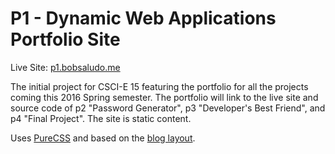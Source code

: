 # P1 - Dynamic Web Applications Portfolio Site

Live Site: [p1.bobsaludo.me](http://p1.bobsaludo.me)


The initial project for CSCI-E 15 featuring the portfolio for all the projects coming this 2016 Spring semester. The portfolio will link to the live site and source code of p2 "Password Generator", p3 "Developer's Best Friend", and p4 "Final Project". The site is static content.

Uses [PureCSS](http://purecss.io/) and based on the [blog layout](http://purecss.io/layouts/blog/).